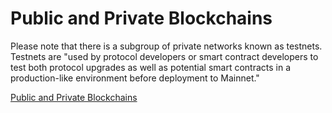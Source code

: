 # Public and Private Blockchains

  Please note that there is a subgroup of private networks known as testnets. Testnets are "used by protocol developers or smart contract developers to test both protocol upgrades as well as potential smart contracts in a production-like environment before deployment to Mainnet."

  [Public and Private Blockchains](https://streamable.com/ar8ljg)

 